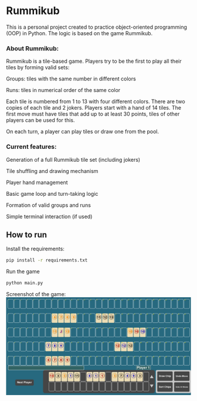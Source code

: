 # Rummikub 
This is a personal project created to practice object-oriented programming (OOP) in Python. The logic is based on the game Rummikub.


### About Rummikub:

Rummikub is a tile-based game. Players try to be the first to play all their tiles by forming valid sets:

Groups: tiles with the same number in different colors

Runs: tiles in numerical order of the same color

Each tile is numbered from 1 to 13 with four different colors. There are two copies of each tile and 2 jokers. Players start with a hand of 14 tiles. The first move must have tiles that add up to at least 30 points, tiles of other players can be used for this. 

On each turn, a player can play tiles or draw one from the pool.

### Current features:

Generation of a full Rummikub tile set (including jokers)

Tile shuffling and drawing mechanism

Player hand management

Basic game loop and turn-taking logic

Formation of valid groups and runs

Simple terminal interaction (if used)

## How to run
Install the requirements:
```bash
pip install -r requirements.txt
```
Run the game
```bash
python main.py
```

Screenshot of the game:
![Screenshot Description](assets/images/Screenshot_of_the_game.png)
